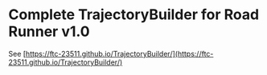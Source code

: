 # Complete TrajectoryBuilder for Road Runner v1.0
See [https://ftc-23511.github.io/TrajectoryBuilder/](https://ftc-23511.github.io/TrajectoryBuilder/)
